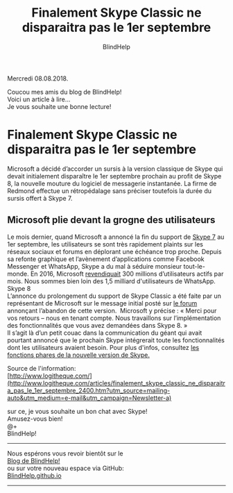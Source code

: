 ﻿---
title: Finalement Skype Classic ne disparaitra pas le 1er septembre
layout: post
author: BlindHelp
---

<footer>Mercredi 08.08.2018.</footer>

Coucou mes amis du blog de BlindHelp!  
Voici un article à lire...          
Je vous souhaite une bonne lecture!            

# Finalement Skype Classic ne disparaitra pas le 1er septembre #
Microsoft a décidé d’accorder un sursis à la version classique de Skype qui devait initialement disparaître le 1er septembre prochain au profit de Skype 8, la nouvelle mouture du logiciel de messagerie instantanée. La firme de Redmond effectue un rétropédalage sans préciser toutefois la durée du sursis offert à Skype 7.

## Microsoft plie devant la grogne des utilisateurs ##
Le mois dernier, quand Microsoft a annoncé la fin du support de [Skype  7](http://www.logitheque.com/logiciels/windows/internet/skype/telecharger/skype_19121.htm) au 1er septembre, les utilisateurs se sont très rapidement plaints sur les réseaux sociaux et forums en déplorant une échéance trop proche. Depuis sa refonte graphique et l’avènement d’applications comme Facebook Messenger et WhatsApp, Skype a du mal à séduire monsieur tout-le-monde. En 2016, Microsoft [revendiquait](https://mspoweruser.com/skype-300-million-monthly-active-users/) 300 millions d’utilisateurs actifs par mois. Nous sommes bien loin des 1,5 milliard d'utilisateurs de WhatsApp.        
Skype 8          
L’annonce du prolongement du support de Skype Classic a été faite par un représentant de Microsoft sur le message initial posté sur [le forum](https://answers.microsoft.com/en-us/skype/forum/skype_newsms/skype-7-skype-classic-to-be-discontinued-soon/28c3578a-128c-40eb-a99b-f3985c925176?messageId=ecf362c4-917d-4133-a33a-3572b2e39277) annonçant l’abandon de cette version. 
Microsoft y précise : « Merci pour vos retours – nous en tenant compte. Nous travaillons sur l’implémentation des fonctionnalités que vous avez demandées dans Skype 8. »           
Il s’agit là d’un petit couac dans la communication du géant qui avait pourtant annoncé que le prochain Skype intégrerait toute les fonctionnalités dont les utilisateurs avaient besoin. Pour plus d'infos, consultez [les fonctions phares de la nouvelle version de Skype.](http://www.logitheque.com/articles/windows_10_a_quoi_ressemble_le_nouveau_skype_2264.htm)                  

Source de l'information:       
[http://www.logitheque.com/](http://www.logitheque.com/articles/finalement_skype_classic_ne_disparaitra_pas_le_1er_septembre_2400.htm?utm_source=mailing-auto&utm_medium=e-mail&utm_campaign=Newsletter-a)                    

sur ce, je vous souhaite un bon chat avec Skype!                 
Amusez-vous bien!                   
@+            
BlindHelp!                     

---

Nous espérons vous revoir bientôt sur le      
[Blog de BlindHelp!](http://blindhelp.blogspot.fr/)                    
ou sur  votre nouveau espace via GitHub:                     
[BlindHelp.github.io](https://blindhelp.github.io)                    

---